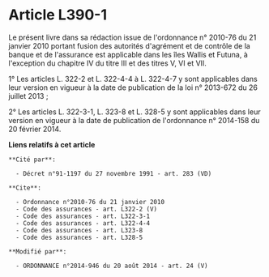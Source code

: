 # Article L390-1

Le présent livre dans sa rédaction issue de l'ordonnance n° 2010-76 du 21 janvier 2010 portant fusion des autorités
d'agrément et de contrôle de la banque et de l'assurance est applicable dans les îles Wallis et Futuna, à l'exception du
chapitre IV du titre III et des titres V, VI et VII. 

1° Les articles L. 322-2 et L. 322-4-4 à L. 322-4-7 y sont applicables dans leur version en vigueur à la date de publication
de la loi n° 2013-672 du 26 juillet 2013 ; 

2° Les articles L. 322-3-1, L. 323-8 et L. 328-5 y sont applicables dans leur version en vigueur à la date de publication de
l'ordonnance n° 2014-158 du 20 février 2014.

**Liens relatifs à cet article**

	**Cité par**:

	  - Décret n°91-1197 du 27 novembre 1991 - art. 283 (VD)

	**Cite**:

	  - Ordonnance n°2010-76 du 21 janvier 2010
	  - Code des assurances - art. L322-2 (V)
	  - Code des assurances - art. L322-3-1
	  - Code des assurances - art. L322-4-4
	  - Code des assurances - art. L323-8
	  - Code des assurances - art. L328-5

	**Modifié par**:

	  - ORDONNANCE n°2014-946 du 20 août 2014 - art. 24 (V)
